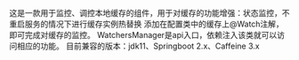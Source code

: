 这是一款用于监控、调控本地缓存的组件，用于对缓存的功能增强：状态监控，不重启服务的情况下进行缓存实例热替换
添加在配置类中的缓存上@Watch注解，即可完成对缓存的监控。
WatchersManager是api入口，依赖注入该类就可以访问相应的功能。
目前兼容的版本：jdk11、Springboot 2.x、Caffeine 3.x
